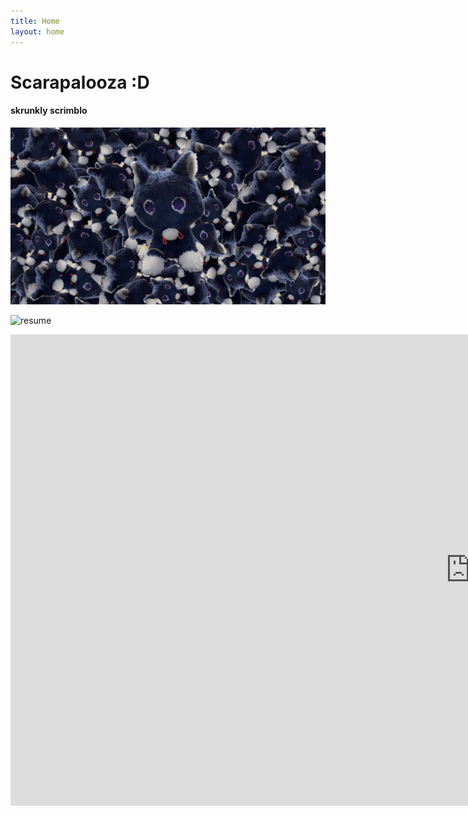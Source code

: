 ```yaml
---
title: Home
layout: home
---
```


# Scarapalooza :D
#### skrunkly scrimblo

![scarameow](Scarameow!.png)

![resume](ScarameowForSnap.png)

<iframe width="1472" height="754" frameBorder=0 allowfullscreen allow="geolocation; microphone;camera" src="https://snap.berkeley.edu/embed?projectname=Scarapalooza&username=lisadacheese&showTitle=true&showAuthor=true&editButton=true&pauseButton=true"></iframe>
